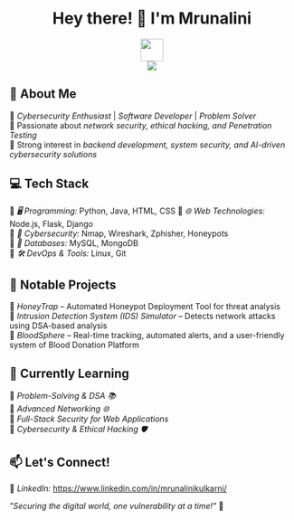 <h1 align="center"> Hey there! 👋 I'm Mrunalini </h1>
<p align="center">
  <img src="https://media.giphy.com/media/hvRJCLFzcasrR4ia7z/giphy.gif" width="40px"/>
  <br>
  <img src="https://readme-typing-svg.herokuapp.com?font=Fira+Code&size=22&duration=3000&pause=1000&color=4A90E2&center=true&vCenter=true&width=435&lines=Cybersecurity+Enthusiast+%F0%9F%9A%80;Blockchain+Explorer+%F0%9F%92%BB;Problem+Solver+%F0%9F%A7%AA;Tech+Innovator+%F0%9F%93%A1" />
</p>

## 🚀 About Me  
🔹 *Cybersecurity Enthusiast* | *Software Developer* | *Problem Solver*  
🔹 Passionate about *network security, ethical hacking, and Penetration Testing*  
🔹 Strong interest in *backend development, system security, and AI-driven cybersecurity solutions*  

## 💻 Tech Stack  
🔹 *🖥 Programming:* Python, Java, HTML, CSS 
🔹 *🌐 Web Technologies:* Node.js, Flask, Django  
🔹 *🔐 Cybersecurity:* Nmap, Wireshark, Zphisher, Honeypots  
🔹 *💾 Databases:* MySQL, MongoDB  
🔹 *🛠 DevOps & Tools:* Linux, Git  

## 📌 Notable Projects  
🔹 *HoneyTrap* – Automated Honeypot Deployment Tool for threat analysis  
🔹 *Intrusion Detection System (IDS) Simulator* – Detects network attacks using DSA-based analysis  
🔹 *BloodSphere* – Real-time tracking, automated alerts, and a user-friendly system of Blood Donation Platform  

## 🌱 Currently Learning  
🔹 *Problem-Solving & DSA 📚*  
🔹 *Advanced Networking 🌐*  
🔹 *Full-Stack Security for Web Applications*  
🔹 *Cybersecurity & Ethical Hacking 🛡*

## 📫 Let's Connect!  
🔹 *LinkedIn:* https://www.linkedin.com/in/mrunalinikulkarni/    

*"Securing the digital world, one vulnerability at a time!"* 🚀
